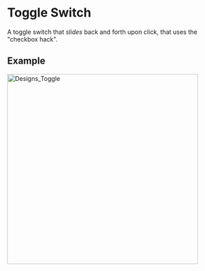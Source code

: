 # Toggle Switch 
A toggle switch that *slides* back and forth upon click, that uses the "checkbox hack".



## Example
<img width="440" alt="Designs_Toggle" src="https://user-images.githubusercontent.com/41505038/62020248-113dd400-b177-11e9-86f8-0e696e9dc6b9.png">
